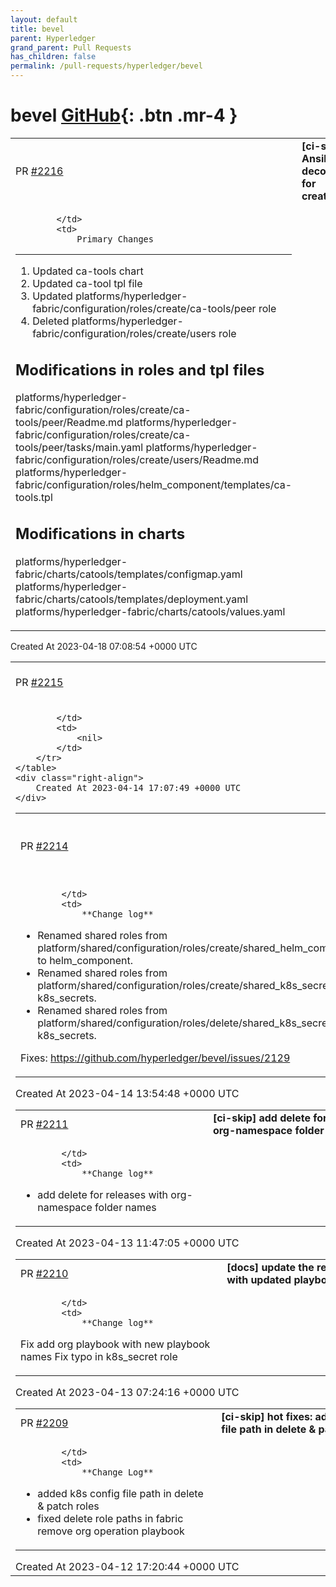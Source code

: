 ```yaml
---
layout: default
title: bevel
parent: Hyperledger
grand_parent: Pull Requests
has_children: false
permalink: /pull-requests/hyperledger/bevel
---
```


# bevel <span class="fs-3 right-align">[GitHub](https://github.com/hyperledger/bevel){: .btn .mr-4 }</span>


<div>
    <table>
        <tr>
            <td>
                PR <a href="https://github.com/hyperledger/bevel/pull/2216" class=".btn">#2216</a>
            </td>
            <td>
                <b>
                    [ci-skip] Ansible decoupling for create/users
                </b>
            </td>
        </tr>
        <tr>
            <td>
                
            </td>
            <td>
                Primary Changes
--------------
1. Updated ca-tools chart
2. Updated ca-tool tpl file
3. Updated platforms/hyperledger-fabric/configuration/roles/create/ca-tools/peer role
4. Deleted platforms/hyperledger-fabric/configuration/roles/create/users role

Modifications in roles and tpl files
-----------------------
platforms/hyperledger-fabric/configuration/roles/create/ca-tools/peer/Readme.md 
platforms/hyperledger-fabric/configuration/roles/create/ca-tools/peer/tasks/main.yaml 
platforms/hyperledger-fabric/configuration/roles/create/users/Readme.md 
platforms/hyperledger-fabric/configuration/roles/helm_component/templates/ca-tools.tpl

Modifications in charts
-------------------------
platforms/hyperledger-fabric/charts/catools/templates/configmap.yaml 
platforms/hyperledger-fabric/charts/catools/templates/deployment.yaml 
platforms/hyperledger-fabric/charts/catools/values.yaml
            </td>
        </tr>
    </table>
    <div class="right-align">
        Created At 2023-04-18 07:08:54 +0000 UTC
    </div>
</div>

<div>
    <table>
        <tr>
            <td>
                PR <a href="https://github.com/hyperledger/bevel/pull/2215" class=".btn">#2215</a>
            </td>
            <td>
                <b>
                    [chore] Correct spelling
                </b>
            </td>
        </tr>
        <tr>
            <td>
                
            </td>
            <td>
                <nil>
            </td>
        </tr>
    </table>
    <div class="right-align">
        Created At 2023-04-14 17:07:49 +0000 UTC
    </div>
</div>

<div>
    <table>
        <tr>
            <td>
                PR <a href="https://github.com/hyperledger/bevel/pull/2214" class=".btn">#2214</a>
            </td>
            <td>
                <b>
                    [chore] : rename shared roles
                </b>
            </td>
        </tr>
        <tr>
            <td>
                
            </td>
            <td>
                **Change log**

- Renamed shared roles from platform/shared/configuration/roles/create/shared_helm_component to helm_component.
- Renamed shared roles from platform/shared/configuration/roles/create/shared_k8s_secrets to k8s_secrets.
- Renamed shared roles from platform/shared/configuration/roles/delete/shared_k8s_secrets to k8s_secrets.

Fixes: https://github.com/hyperledger/bevel/issues/2129
            </td>
        </tr>
    </table>
    <div class="right-align">
        Created At 2023-04-14 13:54:48 +0000 UTC
    </div>
</div>

<div>
    <table>
        <tr>
            <td>
                PR <a href="https://github.com/hyperledger/bevel/pull/2211" class=".btn">#2211</a>
            </td>
            <td>
                <b>
                    [ci-skip] add delete for releases with org-namespace folder names
                </b>
            </td>
        </tr>
        <tr>
            <td>
                
            </td>
            <td>
                **Change log**

- add delete for releases with org-namespace folder names
            </td>
        </tr>
    </table>
    <div class="right-align">
        Created At 2023-04-13 11:47:05 +0000 UTC
    </div>
</div>

<div>
    <table>
        <tr>
            <td>
                PR <a href="https://github.com/hyperledger/bevel/pull/2210" class=".btn">#2210</a>
            </td>
            <td>
                <b>
                    [docs] update the readme and docs with updated playbook names
                </b>
            </td>
        </tr>
        <tr>
            <td>
                
            </td>
            <td>
                **Change log**
Fix add org playbook with new playbook names
Fix typo in k8s_secret role
            </td>
        </tr>
    </table>
    <div class="right-align">
        Created At 2023-04-13 07:24:16 +0000 UTC
    </div>
</div>

<div>
    <table>
        <tr>
            <td>
                PR <a href="https://github.com/hyperledger/bevel/pull/2209" class=".btn">#2209</a>
            </td>
            <td>
                <b>
                    [ci-skip] hot fixes: added k8s config file path in delete & patch roles
                </b>
            </td>
        </tr>
        <tr>
            <td>
                
            </td>
            <td>
                **Change Log**
- added k8s config file path in delete & patch roles
- fixed delete role paths in fabric remove org operation playbook
            </td>
        </tr>
    </table>
    <div class="right-align">
        Created At 2023-04-12 17:20:44 +0000 UTC
    </div>
</div>

